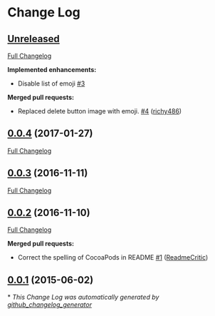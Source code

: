 # Change Log

## [Unreleased](https://github.com/isaced/ISEmojiView/tree/HEAD)

[Full Changelog](https://github.com/isaced/ISEmojiView/compare/0.0.4...HEAD)

**Implemented enhancements:**

- Disable list of emoji  [\#3](https://github.com/isaced/ISEmojiView/issues/3)

**Merged pull requests:**

- Replaced delete button image with emoji. [\#4](https://github.com/isaced/ISEmojiView/pull/4) ([richy486](https://github.com/richy486))

## [0.0.4](https://github.com/isaced/ISEmojiView/tree/0.0.4) (2017-01-27)
[Full Changelog](https://github.com/isaced/ISEmojiView/compare/0.0.3...0.0.4)

## [0.0.3](https://github.com/isaced/ISEmojiView/tree/0.0.3) (2016-11-11)
[Full Changelog](https://github.com/isaced/ISEmojiView/compare/0.0.2...0.0.3)

## [0.0.2](https://github.com/isaced/ISEmojiView/tree/0.0.2) (2016-11-10)
[Full Changelog](https://github.com/isaced/ISEmojiView/compare/0.0.1...0.0.2)

**Merged pull requests:**

- Correct the spelling of CocoaPods in README [\#1](https://github.com/isaced/ISEmojiView/pull/1) ([ReadmeCritic](https://github.com/ReadmeCritic))

## [0.0.1](https://github.com/isaced/ISEmojiView/tree/0.0.1) (2015-06-02)


\* *This Change Log was automatically generated by [github_changelog_generator](https://github.com/skywinder/Github-Changelog-Generator)*